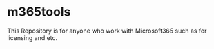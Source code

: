 # m365tools
This Repository is for anyone who work with Microsoft365 such as for licensing and etc.
